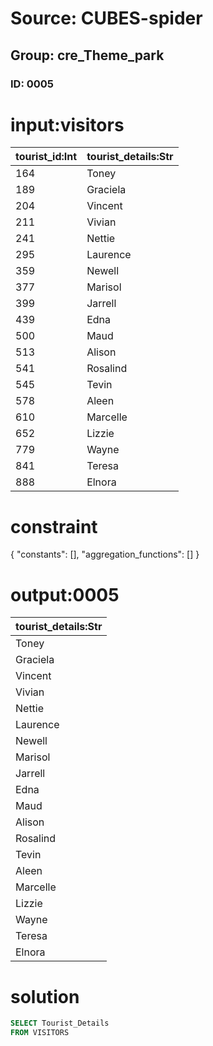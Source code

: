 # Source: CUBES-spider
## Group: cre_Theme_park
### ID: 0005

# input:visitors

| tourist_id:Int | tourist_details:Str |
|---|---|
| 164 | Toney |
| 189 | Graciela |
| 204 | Vincent |
| 211 | Vivian |
| 241 | Nettie |
| 295 | Laurence |
| 359 | Newell |
| 377 | Marisol |
| 399 | Jarrell |
| 439 | Edna |
| 500 | Maud |
| 513 | Alison |
| 541 | Rosalind |
| 545 | Tevin |
| 578 | Aleen |
| 610 | Marcelle |
| 652 | Lizzie |
| 779 | Wayne |
| 841 | Teresa |
| 888 | Elnora |

# constraint

{
  "constants": [],
  "aggregation_functions": []
}

# output:0005

| tourist_details:Str |
|---|
| Toney |
| Graciela |
| Vincent |
| Vivian |
| Nettie |
| Laurence |
| Newell |
| Marisol |
| Jarrell |
| Edna |
| Maud |
| Alison |
| Rosalind |
| Tevin |
| Aleen |
| Marcelle |
| Lizzie |
| Wayne |
| Teresa |
| Elnora |

# solution

```sql
SELECT Tourist_Details
FROM VISITORS
```
